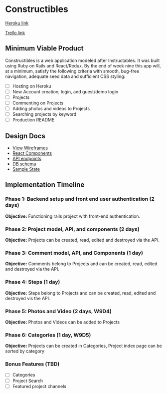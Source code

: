 # Constructibles

[Heroku link][heroku]

[Trello link][trello]


[heroku]: http://www.herokuapp.com
[trello]: https://trello.com

## Minimum Viable Product

Constructibles is a web application modeled after Instructables. It was built using Ruby on Rails and React/Redux. By the end of week nine this app will, at a minimum, satisfy the following criteria with smooth, bug-free navigation, adequate seed data and sufficient CSS styling:

- [ ] Hosting on Heroku
- [ ] New Account creation, login, and guest/demo login
- [ ] Projects
- [ ] Commenting on Projects
- [ ] Adding photos and videos to Projects
- [ ] Searching projects by keyword
- [ ] Production README

## Design Docs
- [View Wireframes][wireframes]
- [React Components][components]
- [API endpoints][api-endpoints]
- [DB schema][schema]
- [Sample State][sample-state]

[wireframes]: docs/wireframes
[components]: docs/component-hierarchy.md
[sample-state]: docs/sample-state.md
[api-endpoints]: docs/api-endpoints.md
[schema]: docs/schema.md

## Implementation Timeline

### Phase 1: Backend setup and front end user authentication (2 days)

**Objective:** Functioning rails project with front-end authentication.

### Phase 2: Project model, API, and components (2 days)

**Objective:** Projects can be created, read, edited and destroyed via the API.

### Phase 3: Comment model, API, and Components (1 day)

**Objective:** Comments belong to Projects and can be created, read, edited and destroyed via the API.

### Phase 4: Steps (1 day)

**Objective:** Steps belong to Projects and can be created, read, edited and destroyed vis the API.

### Phase 5: Photos and Video (2 days, W9D4)

**Objective:** Photos and Videos can be added to Projects

### Phase 6: Categories (1 day, W9D5)

**Objective:** Projects can be created in Categories, Project index page can be sorted by category



### Bonus Features (TBD)
- [ ] Categories
- [ ] Project Search
- [ ] Featured project channels
